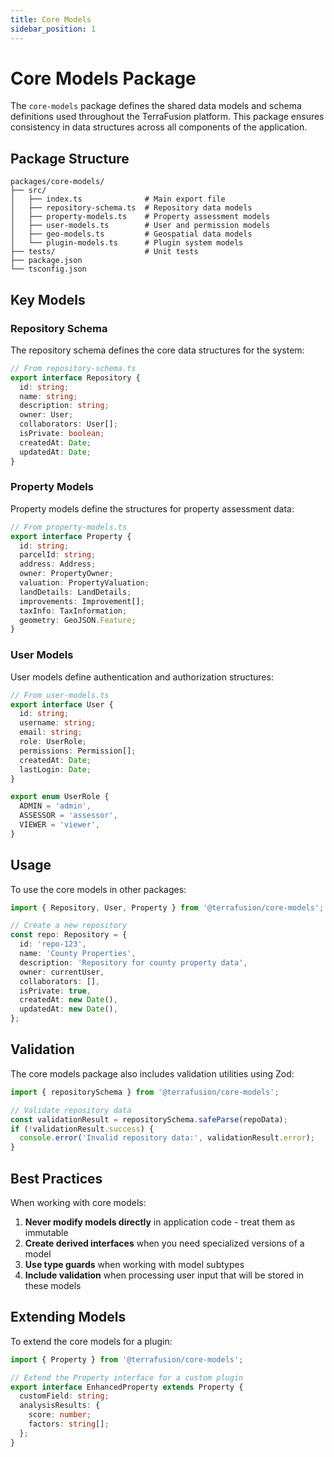 ```yaml
---
title: Core Models
sidebar_position: 1
---
```


# Core Models Package

The `core-models` package defines the shared data models and schema definitions used throughout the TerraFusion platform. This package ensures consistency in data structures across all components of the application.

## Package Structure

```
packages/core-models/
├── src/
│   ├── index.ts              # Main export file
│   ├── repository-schema.ts  # Repository data models
│   ├── property-models.ts    # Property assessment models
│   ├── user-models.ts        # User and permission models
│   ├── geo-models.ts         # Geospatial data models
│   └── plugin-models.ts      # Plugin system models
├── tests/                    # Unit tests
├── package.json
└── tsconfig.json
```

## Key Models

### Repository Schema

The repository schema defines the core data structures for the system:

```typescript
// From repository-schema.ts
export interface Repository {
  id: string;
  name: string;
  description: string;
  owner: User;
  collaborators: User[];
  isPrivate: boolean;
  createdAt: Date;
  updatedAt: Date;
}
```

### Property Models

Property models define the structures for property assessment data:

```typescript
// From property-models.ts
export interface Property {
  id: string;
  parcelId: string;
  address: Address;
  owner: PropertyOwner;
  valuation: PropertyValuation;
  landDetails: LandDetails;
  improvements: Improvement[];
  taxInfo: TaxInformation;
  geometry: GeoJSON.Feature;
}
```

### User Models

User models define authentication and authorization structures:

```typescript
// From user-models.ts
export interface User {
  id: string;
  username: string;
  email: string;
  role: UserRole;
  permissions: Permission[];
  createdAt: Date;
  lastLogin: Date;
}

export enum UserRole {
  ADMIN = 'admin',
  ASSESSOR = 'assessor',
  VIEWER = 'viewer',
}
```

## Usage

To use the core models in other packages:

```typescript
import { Repository, User, Property } from '@terrafusion/core-models';

// Create a new repository
const repo: Repository = {
  id: 'repo-123',
  name: 'County Properties',
  description: 'Repository for county property data',
  owner: currentUser,
  collaborators: [],
  isPrivate: true,
  createdAt: new Date(),
  updatedAt: new Date(),
};
```

## Validation

The core models package also includes validation utilities using Zod:

```typescript
import { repositorySchema } from '@terrafusion/core-models';

// Validate repository data
const validationResult = repositorySchema.safeParse(repoData);
if (!validationResult.success) {
  console.error('Invalid repository data:', validationResult.error);
}
```

## Best Practices

When working with core models:

1. **Never modify models directly** in application code - treat them as immutable
2. **Create derived interfaces** when you need specialized versions of a model
3. **Use type guards** when working with model subtypes
4. **Include validation** when processing user input that will be stored in these models

## Extending Models

To extend the core models for a plugin:

```typescript
import { Property } from '@terrafusion/core-models';

// Extend the Property interface for a custom plugin
export interface EnhancedProperty extends Property {
  customField: string;
  analysisResults: {
    score: number;
    factors: string[];
  };
}
```
